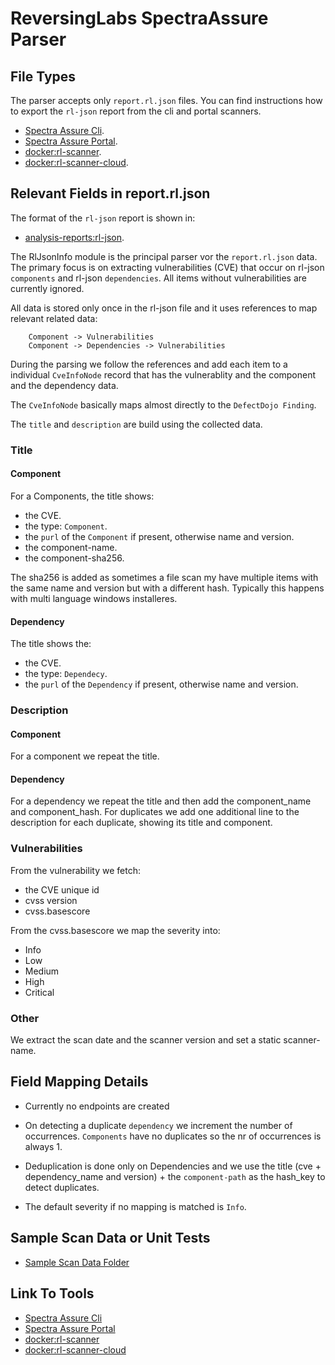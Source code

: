 # ReversingLabs SpectraAssure Parser

## File Types

The parser accepts only `report.rl.json` files.
You can find instructions how to export the `rl-json` report from the cli and portal scanners.

- [Spectra Assure Cli](https://docs.secure.software/cli/).
- [Spectra Assure Portal](https://docs.secure.software/portal/).
- [docker:rl-scanner](https://hub.docker.com/r/reversinglabs/rl-scanner).
- [docker:rl-scanner-cloud](https://hub.docker.com/r/reversinglabs/rl-scanner-cloud).


## Relevant Fields in report.rl.json

The format of the `rl-json` report is shown in:

- [analysis-reports:rl-json](https://docs.secure.software/concepts/analysis-reports#rl-json).

The RlJsonInfo module is the principal parser vor the `report.rl.json` data.
The primary focus is on extracting vulnerabilities (CVE) that occur on rl-json `components` and rl-json `dependencies`. All items without vulnerabilities are currently ignored.

All data is stored only once in the rl-json file and it uses references to map relevant related data:

        Component -> Vulnerabilities
        Component -> Dependencies -> Vulnerabilities

During the parsing we follow the references and add each item to a individual `CveInfoNode` record that has the vulnerablity and the component and the dependency data.

The `CveInfoNode` basically maps almost directly to the `DefectDojo Finding`.

The `title` and `description` are build using the collected data.

### Title

#### Component

For a Components, the title shows:

- the CVE.
- the type: `Component`.
- the `purl` of the `Component` if present, otherwise name and version.
- the component-name.
- the component-sha256.

The sha256 is added as sometimes a file scan my have multiple items with the same name and version but with a different hash.
Typically this happens with multi language windows installeres.

#### Dependency

The title shows the:

- the CVE.
- the type: `Dependecy`.
- the `purl` of the `Dependency` if present, otherwise name and version.

### Description

#### Component

For a component we repeat the title.

#### Dependency

For a dependency we repeat the title and then add the component_name and component_hash.
For duplicates we add one additional line to the description for each duplicate, showing its title and component.

### Vulnerabilities

From the vulnerability we fetch:

- the CVE unique id
- cvss version
- cvss.basescore

From the cvss.basescore we map the severity into:

- Info
- Low
- Medium
- High
- Critical

### Other

We extract the scan date and the scanner version and set a static scanner-name.

## Field Mapping Details


- Currently no endpoints are created

- On detecting a duplicate `dependency` we increment the number of occurrences.
`Components` have no duplicates so the nr of occurrences is always 1.

- Deduplication is done only on Dependencies and we use the title (cve + dependency_name and version) + the `component-path` as the hash_key to detect duplicates.

- The default severity if no mapping is matched is `Info`.

## Sample Scan Data or Unit Tests

- [Sample Scan Data Folder](https://github.com/DefectDojo/django-DefectDojo/tree/master/unittests/scans/reversinglabs_spectraassure)

## Link To Tools

- [Spectra Assure Cli](https://docs.secure.software/cli/)
- [Spectra Assure Portal](https://docs.secure.software/portal/)
- [docker:rl-scanner](https://docs.secure.software/cli/integrations/docker-image)
- [docker:rl-scanner-cloud](https://docs.secure.software/portal/docker-image)

